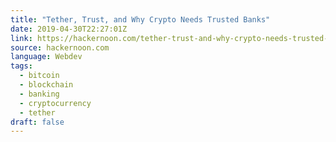 ```yaml
---
title: "Tether, Trust, and Why Crypto Needs Trusted Banks"
date: 2019-04-30T22:27:01Z
link: https://hackernoon.com/tether-trust-and-why-crypto-needs-trusted-banks-c7d634762303?source=rss----3a8144eabfe3---4
source: hackernoon.com
language: Webdev
tags:
  - bitcoin
  - blockchain
  - banking
  - cryptocurrency
  - tether
draft: false
---
```

